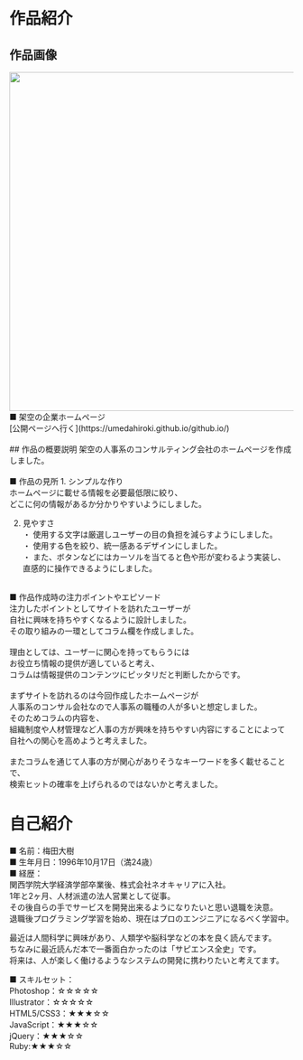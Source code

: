 # 作品紹介
## 作品画像
<img src="https://i.gyazo.com/828a27a305de615a36a5d9bea0980643.png" width="600">
■ 架空の企業ホームページ<br>
   [公開ページへ行く](https://umedahiroki.github.io/github.io/)<br> 
<br> 
## 作品の概要説明
   架空の人事系のコンサルティング会社のホームページを作成しました。<br>
<br>
■ 作品の見所  
1. シンプルな作り<br>
   ホームページに載せる情報を必要最低限に絞り、<br>
   どこに何の情報があるか分かりやすいようにしました。<br>
   
2. 見やすさ<br>
・ 使用する文字は厳選しユーザーの目の負担を減らすようにしました。<br>
・ 使用する色を絞り、統一感あるデザインにしました。<br>
・ また、ボタンなどにはカーソルを当てると色や形が変わるよう実装し、<br>
  直感的に操作できるようにしました。<br>
<br> 
■ 作品作成時の注力ポイントやエピソード<br>
   注力したポイントとしてサイトを訪れたユーザーが<br>
   自社に興味を持ちやすくなるように設計しました。<br>
   その取り組みの一環としてコラム欄を作成しました。<br>
<br>
   理由としては、ユーザーに関心を持ってもらうには<br>
   お役立ち情報の提供が適していると考え、<br>
   コラムは情報提供のコンテンツにピッタリだと判断したからです。<br>
<br>
   まずサイトを訪れるのは今回作成したホームページが<br>
   人事系のコンサル会社なので人事系の職種の人が多いと想定しました。<br>
   そのためコラムの内容を、<br>
   組織制度や人材管理など人事の方が興味を持ちやすい内容にすることによって<br>
   自社への関心を高めようと考えました。<br>
<br>
   またコラムを通じて人事の方が関心がありそうなキーワードを多く載せることで、<br>
   検索ヒットの確率を上げられるのではないかと考えました。<br>

# 自己紹介<br>
■ 名前：梅田大樹<br>
■ 生年月日：1996年10月17日（満24歳）<br>
■ 経歴：<br>
   関西学院大学経済学部卒業後、株式会社ネオキャリアに入社。<br>
   1年と2ヶ月、人材派遣の法人営業として従事。<br>
   その後自らの手でサービスを開発出来るようになりたいと思い退職を決意。<br>
   退職後プログラミング学習を始め、現在はプロのエンジニアになるべく学習中。<br>

   最近は人間科学に興味があり、人類学や脳科学などの本を良く読んでます。<br>
   ちなみに最近読んだ本で一番面白かったのは「サピエンス全史」です。<br>
   将来は、人が楽しく働けるようなシステムの開発に携わりたいと考えてます。

■ スキルセット：<br>
Photoshop：☆☆☆☆☆<br>
Illustrator：☆☆☆☆☆<br>
HTML5/CSS3：★★★☆☆<br>
JavaScript：★★★☆☆<br>
jQuery：★★★☆☆<br>
Ruby:★★★☆☆<br>
